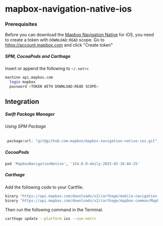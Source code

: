 # mapbox-navigation-native-ios

### Prerequisites

Before you can download the [Mapbox Navigation Native](https://github.com/mapbox/mapbox-navigation-native) for iOS, you need to create a token with `DOWNLOAD:READ` scope.
Go to https://account.mapbox.com and click "Create token"

##### SPM, CocoaPods and Carthage
Insert or append the following to `~/.netrc`

```bash
machine api.mapbox.com
  login mapbox
  password <TOKEN WITH DOWNLOAD:READ SCOPE>
```

## Integration

##### Swift Package Manager

###### Using SPM Package

```swift
.package(url: "git@github.com:mapbox/mapbox-navigation-native-ios.git", from: "324.0.0-daily-2025-02-10-04-25"),
```

##### CocoaPods

```ruby
pod 'MapboxNavigationNative', '324.0.0-daily-2025-02-10-04-25'
```

##### Carthage

Add the following code to your Cartfile.

```bash
binary "https://api.mapbox.com/downloads/v2/carthage/mobile-navigation-native/MapboxNavigationNative.json" == 324.0.0-daily-2025-02-10-04-25
binary "https://api.mapbox.com/downloads/v2/carthage/mapbox-common/MapboxCommon-ios.json" == 24.11.0-daily-2025-02-10-04-25
```

Then run the following command in the Terminal.
```bash
carthage update --platform ios --use-netrc
```
